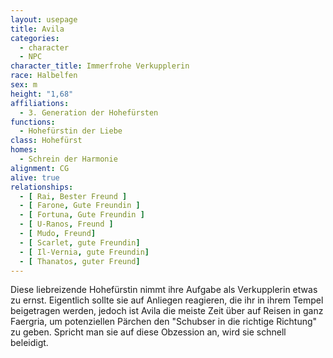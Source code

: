 ```yaml
---
layout: usepage
title: Avila
categories:
  - character
  - NPC
character_title: Immerfrohe Verkupplerin
race: Halbelfen
sex: m
height: "1,68"
affiliations:
  - 3. Generation der Hohefürsten
functions:
  - Hohefürstin der Liebe
class: Hohefürst
homes:
  - Schrein der Harmonie
alignment: CG
alive: true
relationships:
  - [ Rai, Bester Freund ]
  - [ Farone, Gute Freundin ]
  - [ Fortuna, Gute Freundin ]
  - [ U-Ranos, Freund ]
  - [ Mudo, Freund]
  - [ Scarlet, gute Freundin]
  - [ Il-Vernia, gute Freundin]
  - [ Thanatos, guter Freund]
---
```


Diese liebreizende Hohefürstin nimmt ihre Aufgabe als Verkupplerin etwas zu ernst. Eigentlich sollte sie auf Anliegen
reagieren, die ihr in ihrem Tempel beigetragen werden, jedoch ist Avila die meiste Zeit über auf Reisen in ganz
Faergria, um potenziellen Pärchen den "Schubser in die richtige Richtung" zu geben. Spricht man sie auf diese Obzession
an, wird sie schnell beleidigt.